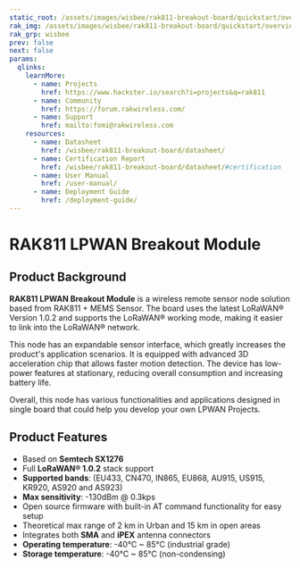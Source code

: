 ```yaml
---
static_root: /assets/images/wisbee/rak811-breakout-board/quickstart/overview
rak_img: /assets/images/wisbee/rak811-breakout-board/quickstart/overview/RAK811-wisduo.svg
rak_grp: wisbee
prev: false
next: false
params:
  qlinks:
    learnMore:
      - name: Projects 
        href: https://www.hackster.io/search?i=projects&q=rak811
      - name: Community
        href: https://forum.rakwireless.com/
      - name: Support
        href: mailto:fomi@rakwireless.com
    resources:
      - name: Datasheet
        href: /wisbee/rak811-breakout-board/datasheet/
      - name: Certification Report
        href: /wisbee/rak811-breakout-board/datasheet/#certification
      - name: User Manual
        href: /user-manual/
      - name: Deployment Guide
        href: /deployment-guide/
---
```


# RAK811 LPWAN Breakout Module

<rk-img
  :src="`${$frontmatter.static_root}/bnq9nqrvkrjojq89feoq.jpg`"
  width="70%"
  figure-number="1"
  caption="RAK811 LPWAN Breakout Module"
/>

## Product Background

**RAK811 LPWAN Breakout Module** is a wireless remote sensor node solution based from RAK811 + MEMS Sensor. The board uses the latest LoRaWAN® Version 1.0.2 and supports the LoRaWAN® working mode, making it easier to link into the LoRaWAN® network.

This node has an expandable sensor interface, which greatly increases the product's application scenarios. It is equipped with advanced 3D acceleration chip that allows faster motion detection. The device has low-power features at stationary, reducing overall consumption and increasing battery life.

Overall, this node has various functionalities and applications designed in single board that could help you develop your own LPWAN Projects.


<rk-btn
  src="/wisbee/rak811-breakout-board/quickstart/#quick-start-guide"
  label="Get Started with RAK811 LPWAN Breakout Module"
/>

<rk-quick-links :params="$frontmatter.params.qlinks" />

## Product Features

- Based on **Semtech SX1276**
- Full **LoRaWAN® 1.0.2** stack support
- **Supported bands**: (EU433, CN470, IN865, EU868, AU915, US915, KR920, AS920 and AS923)
- **Max sensitivity**: -130dBm @ 0.3kps
- Open source firmware with built-in AT command functionality for easy setup
- Theoretical max range of 2 km in Urban and 15 km in open areas
- Integrates both **SMA** and **iPEX** antenna connectors
- **Operating temperature**: -40°C ~ 85°C (industrial grade)
- **Storage temperature**: -40°C ~ 85°C (non-condensing)

<rk-btn
  src="https://store.rakwireless.com/products/rak811-lpwan-breakout-module"
  label="Buy a RAK811 LPWAN Breakout Module"
  _blank
/>